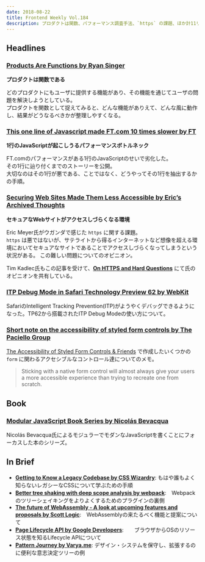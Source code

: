 ```yaml
---
date: 2018-08-22
title: Frontend Weekly Vol.184
description: プロダクトは関数、パフォーマンス調査手法、`https` の課題、ほか計11リンク
---
```


## Headlines

### [Products Are Functions by Ryan Singer](https://www.feltpresence.com/functions.html)

**プロダクトは関数である**

どのプロダクトにもユーザに提供する機能があり、その機能を通じてユーザの問題を解決しようとしている。  
プロダクトを関数として捉えてみると、どんな機能がありえて、どんな風に動作し、結果がどうなるべきかが整理しやすくなる。

### [This one line of Javascript made FT.com 10 times slower by FT](https://medium.com/ft-product-technology/this-one-line-of-javascript-made-ft-com-10-times-slower-5afb02bfd93f)

**1行のJavaScriptが起こしうるパフォーマンスボトルネック**

FT.comのパフォーマンスがある1行のJavaScriptのせいで劣化した。  
その1行に辿り付くまでのストーリーを公開。  
大切なのはその1行が悪である、ことではなく、どうやってその1行を抽出するかの手順。

### [Securing Web Sites Made Them Less Accessible by Eric’s Archived Thoughts](https://meyerweb.com/eric/thoughts/2018/08/07/securing-sites-made-them-less-accessible/)

**セキュアなWebサイトがアクセスしづらくなる環境**

Eric Meyer氏がウガンダで感じた `https` に関する課題。  
`https` は悪ではないが、サテライトから得るインターネットなど想像を超える環境においてセキュアなサイトであることでアクセスしづらくなってしまうという状況がある。
この難しい問題についてのオピニオン。

Tim Kadlec氏もこの記事を受けて、[**On HTTPS and Hard Questions**](https://timkadlec.com/remembers/2018-08-14-https-and-hard-questions/) にて氏のオピニオンを共有している。

### [ITP Debug Mode in Safari Technology Preview 62 by WebKit](https://webkit.org/blog/8387/itp-debug-mode-in-safari-technology-preview-62/)

SafariのIntelligent Tracking Prevention(ITP)がようやくデバッグできるようになった。TP62から搭載されたITP Debug Modeの使い方について。

### [Short note on the accessibility of styled form controls by The Paciello Group](https://developer.paciellogroup.com/blog/2018/07/short-note-on-the-accessibility-of-styled-form-controls/)

[The Accessibility of Styled Form Controls & Friends](https://github.com/scottaohara/a11y_styled_form_controls) で作成したいくつかの `form` に関わるアクセシブルなコントロール達についてのメモ。

> Sticking with a native form control will almost always give your users a more accessible experience than trying to recreate one from scratch.

## Book

### [Modular JavaScript Book Series by Nicolás Bevacqua](https://mjavascript.com/)

Nicolás Bevacqua氏によるモジュラーでモダンなJavaScriptを書くことにフォーカスした本のシリーズ。

## In Brief

- [**Getting to Know a Legacy Codebase by CSS Wizardry**](https://csswizardry.com/2018/07/getting-to-know-a-legacy-codebase/): もはや誰もよく知らないレガシーなCSSについて学ぶための手順
- [**Better tree shaking with deep scope analysis by webpack**](https://medium.com/webpack/better-tree-shaking-with-deep-scope-analysis-a0b788c0ce77):　Webpackのツリーシェイキングをよりよくするためのプラグインの裏側
- [**The future of WebAssembly - A look at upcoming features and proposals by Scott Logic**](https://blog.scottlogic.com/2018/07/20/wasm-future.html):　WebAssemblyの来たるべく機能と提案について
- [**Page Lifecycle API by Google Developers**](https://developers.google.com/web/updates/2018/07/page-lifecycle-api):　　ブラウザからOSのリソース状態を知るLifecycle APIについて
- [**Pattern Journey by Varya.me**](http://varya.me/design-systems/pattern-journey/): デザイン・システムを保守し、拡張するのに便利な意志決定ツリーの例